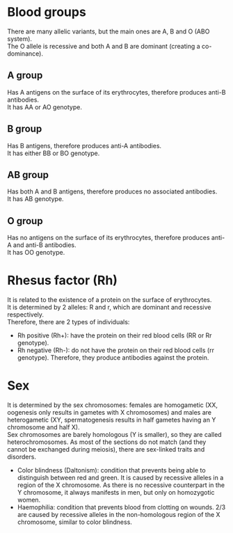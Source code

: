 # Blood groups
There are many allelic variants, but the main ones are A, B and O (ABO system).  
The O allele is recessive and both A and B are dominant (creating a co-dominance).

## A group
Has A antigens on the surface of its erythrocytes, therefore produces anti-B antibodies.  
It has AA or AO genotype.

## B group
Has B antigens, therefore produces anti-A antibodies.  
It has either BB or BO genotype.

## AB group
Has both A and B antigens, therefore produces no associated antibodies.  
It has AB genotype.

## O group
Has no antigens on the surface of its erythrocytes, therefore produces anti-A and anti-B antibodies.  
It has OO genotype.

# Rhesus factor (Rh)
It is related to the existence of a protein on the surface of erythrocytes.  
It is determined by 2 alleles: R and r, which are dominant and recessive respectively.  
Therefore, there are 2 types of individuals:
- Rh positive (Rh+): have the protein on their red blood cells (RR or Rr genotype).
- Rh negative (Rh-): do not have the protein on their red blood cells (rr genotype). Therefore, they produce antibodies against the protein.

# Sex
It is determined by the sex chromosomes: females are homogametic (XX, oogenesis only results in gametes with X chromosomes) and males are heterogametic (XY, spermatogenesis results in half gametes having an Y chromosome and half X).  
Sex chromosomes are barely homologous (Y is smaller), so they are called heterochromosomes. As most of the sections do not match (and they cannot be exchanged during meiosis), there are sex-linked traits and disorders.
- Color blindness (Daltonism): condition that prevents being able to distinguish between red and green. It is caused by recessive alleles in a region of the X chromosome. As there is no recessive counterpart in the Y chromosome, it always manifests in men, but only on homozygotic women.
- Haemophilia: condition that prevents blood from clotting on wounds. 2/3 are caused by recessive alleles in the non-homologous region of the X chromosome, similar to color blindness.
